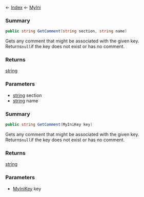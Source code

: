 ← [Index](Api-Index) ← [MyIni](VRage.Game.ModAPI.Ingame.Utilities.MyIni)

### Summary

```csharp
public string GetComment(string section, string name)
```

Gets any comment that might be associated with the given key. Returns`null`if the key does not exist or has no comment.

### Returns

[string](System.String)



### Parameters

* [string](System.String) section
* [string](System.String) name
### Summary

```csharp
public string GetComment(MyIniKey key)
```

Gets any comment that might be associated with the given key. Returns`null`if the key does not exist or has no comment.

### Returns

[string](System.String)



### Parameters

* [MyIniKey](VRage.Game.ModAPI.Ingame.Utilities.MyIniKey) key
